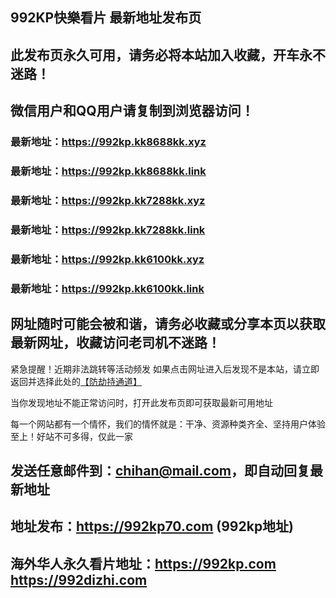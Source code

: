 ## **992KP快樂看片 最新地址发布页**
## 此发布页永久可用，请务必将本站加入收藏，开车永不迷路！
## 微信用户和QQ用户请复制到浏览器访问！
### 最新地址：https://992kp.kk8688kk.xyz

### 最新地址：https://992kp.kk8688kk.link

### 最新地址：https://992kp.kk7288kk.xyz

### 最新地址：https://992kp.kk7288kk.link

### 最新地址：https://992kp.kk6100kk.xyz

### 最新地址：https://992kp.kk6100kk.link


## 网址随时可能会被和谐，请务必收藏或分享本页以获取最新网址，收藏访问老司机不迷路！

紧急提醒！近期非法跳转等活动频发
如果点击网址进入后发现不是本站，请立即返回并选择此处的[【防劫持通道】](https://23.224.130.222:7583)

当你发现地址不能正常访问时，打开此发布页即可获取最新可用地址

每一个网站都有一个情怀，我们的情怀就是：干净、资源种类齐全、坚持用户体验至上！好站不可多得，仅此一家

## 发送任意邮件到：chihan@mail.com，即自动回复最新地址
## 地址发布：https://992kp70.com  (992kp地址)
## 海外华人永久看片地址：https://992kp.com  https://992dizhi.com
